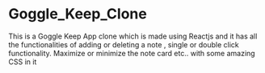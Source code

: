 # Goggle_Keep_Clone
This is a Goggle Keep App clone which is made using Reactjs and it has all the functionalities of adding or deleting a note ,  single or double click functionality. Maximize or minimize the note card etc.. with some amazing CSS in it 
